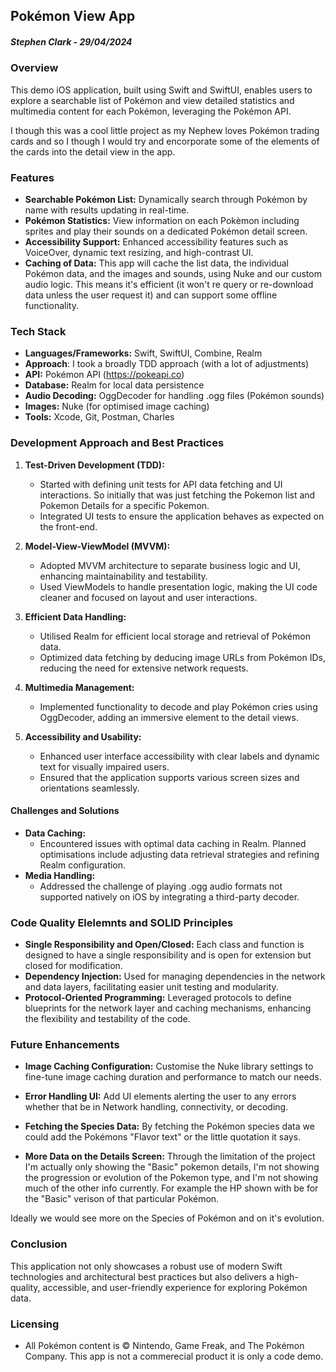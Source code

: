 ## Pokémon View App
##### Stephen Clark -  29/04/2024

### Overview
This demo iOS application, built using Swift and SwiftUI, enables users to explore a searchable list of Pokémon and view detailed statistics and multimedia content for each Pokémon, leveraging the Pokémon API.

I though this was a cool little project as my Nephew loves Pokémon trading cards and so I though I would try and encorporate some of the elements of the cards into the detail view in the app. 

### Features
- **Searchable Pokémon List:** Dynamically search through Pokémon by name with results updating in real-time.
- **Pokémon Statistics:** View information on each Pokèmon including sprites and play their sounds on a dedicated Pokémon detail screen.
- **Accessibility Support:** Enhanced accessibility features such as VoiceOver, dynamic text resizing, and high-contrast UI.
- **Caching of Data:** This app will cache the list data, the individual Pokémon data, and the images and sounds, using Nuke and our custom audio logic. This means it's efficient (it won't re query or re-download data unless the user request it) and can support some offline functionality.

### Tech Stack
- **Languages/Frameworks:** Swift, SwiftUI, Combine, Realm
- **Approach**: I took a broadly TDD approach (with a lot of adjustments)
- **API:** Pokémon API (https://pokeapi.co)
- **Database:** Realm for local data persistence
- **Audio Decoding:** OggDecoder for handling .ogg files (Pokémon sounds)
- **Images:** Nuke (for optimised image caching)
- **Tools:** Xcode, Git, Postman, Charles

### Development Approach and Best Practices
1. **Test-Driven Development (TDD):**
   - Started with defining unit tests for API data fetching and UI interactions. So initially that was just fetching the Pokemon list and Pokemon Details for a specific Pokemon.
   - Integrated UI tests to ensure the application behaves as expected on the front-end.

2. **Model-View-ViewModel (MVVM):**
   - Adopted MVVM architecture to separate business logic and UI, enhancing maintainability and testability.
   - Used ViewModels to handle presentation logic, making the UI code cleaner and focused on layout and user interactions.

3. **Efficient Data Handling:**
   - Utilised Realm for efficient local storage and retrieval of Pokémon data.
   - Optimized data fetching by deducing image URLs from Pokémon IDs, reducing the need for extensive network requests.

4. **Multimedia Management:**
   - Implemented functionality to decode and play Pokémon cries using OggDecoder, adding an immersive element to the detail views.

5. **Accessibility and Usability:**
   - Enhanced user interface accessibility with clear labels and dynamic text for visually impaired users.
   - Ensured that the application supports various screen sizes and orientations seamlessly.

#### Challenges and Solutions
- **Data Caching:**
  - Encountered issues with optimal data caching in Realm. Planned optimisations include adjusting data retrieval strategies and refining Realm configuration.
- **Media Handling:**
  - Addressed the challenge of playing .ogg audio formats not supported natively on iOS by integrating a third-party decoder.

### Code Quality Elelemnts and SOLID Principles
- **Single Responsibility and Open/Closed:** Each class and function is designed to have a single responsibility and is open for extension but closed for modification.
- **Dependency Injection:** Used for managing dependencies in the network and data layers, facilitating easier unit testing and modularity.
- **Protocol-Oriented Programming:** Leveraged protocols to define blueprints for the network layer and caching mechanisms, enhancing the flexibility and testability of the code.

### Future Enhancements

- **Image Caching Configuration:** Customise the Nuke library settings to fine-tune image caching duration and performance to match our needs.

- **Error Handling UI:** Add UI elements alerting the user to any errors whether that be in Network handling, connectivity, or decoding.

- **Fetching the Species Data:** By fetching the Pokémon species data we could add the Pokémons "Flavor text" or the little quotation it says. 

- **More Data on the Details Screen:** Through the limitation of the project I'm actually only showing the "Basic" pokemon details, I'm not showing the progression or evolution of the Pokemon type, and I'm not showing much of the other info currently. For example the HP shown with be for the "Basic" verison of that particular Pokémon.

Ideally we would see more on the Species of Pokémon and on it's evolution. 


### Conclusion
This application not only showcases a robust use of modern Swift technologies and architectural best practices but also delivers a high-quality, accessible, and user-friendly experience for exploring Pokémon data.


### Licensing
- All Pokémon content is © Nintendo, Game Freak, and The Pokémon Company. This app is not a commerecial product it is only a code demo.
